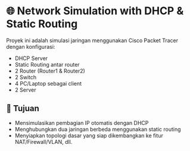 # 🌐 Network Simulation with DHCP & Static Routing

Proyek ini adalah simulasi jaringan menggunakan Cisco Packet Tracer dengan konfigurasi:

- DHCP Server
- Static Routing antar router
- 2 Router (Router1 & Router2)
- 2 Switch
- 4 PC/Laptop sebagai client
- 2 Server

## 📌 Tujuan

- Mensimulasikan pembagian IP otomatis dengan DHCP
- Menghubungkan dua jaringan berbeda menggunakan static routing
- Menyiapkan topologi dasar yang siap dikembangkan ke fitur NAT/Firewall/VLAN, dll.
                          

